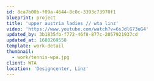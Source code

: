 ```yaml
---
id: 8ca7b00b-f09a-4644-8c0c-3393c73970f1
blueprint: project
title: 'upper austria ladies // wta linz'
video: 'https://www.youtube.com/watch?v=6sJdlG73uG4'
updated_by: 3b1835fb-f772-46f8-877c-2057921937cd
updated_at: 1680269558
template: work-detail
thumbnail:
  - work/tennis-wpa.jpg
client: WTA
location: 'Designcenter, Linz'
---
```

